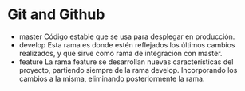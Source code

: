
# Git and Github

- master
Código estable que se usa para desplegar en producción.
- develop
Esta rama es donde estén reflejados los últimos cambios realizados, y que sirve como rama de integración con master.
- feature
La rama feature se desarrollan nuevas características del proyecto, partiendo siempre de la rama develop. Incorporando los cambios a la misma, eliminando posteriormente la rama.
